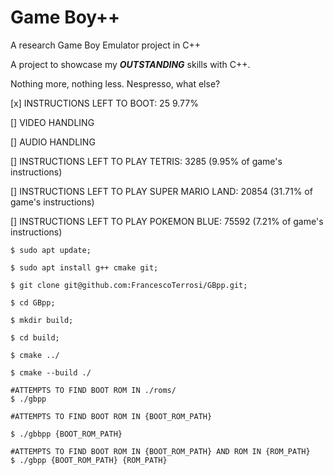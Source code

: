 # Game Boy++

A research Game Boy Emulator project in C++



A project to showcase my ***OUTSTANDING*** skills with C++.

Nothing more, nothing less. Nespresso, what else?


[x] INSTRUCTIONS LEFT TO BOOT:  25   9.77%

[] VIDEO HANDLING

[] AUDIO HANDLING

[] INSTRUCTIONS LEFT TO PLAY TETRIS:    3285    (9.95% of game's instructions)

[] INSTRUCTIONS LEFT TO PLAY SUPER MARIO LAND:  20854   (31.71% of game's instructions)

[] INSTRUCTIONS LEFT TO PLAY POKEMON BLUE:  75592   (7.21% of game's instructions)


```
$ sudo apt update;

$ sudo apt install g++ cmake git;

$ git clone git@github.com:FrancescoTerrosi/GBpp.git;

$ cd GBpp;

$ mkdir build;

$ cd build;

$ cmake ../

$ cmake --build ./

#ATTEMPTS TO FIND BOOT ROM IN ./roms/
$ ./gbpp

#ATTEMPTS TO FIND BOOT ROM IN {BOOT_ROM_PATH}

$ ./gbbpp {BOOT_ROM_PATH}

#ATTEMPTS TO FIND BOOT ROM IN {BOOT_ROM_PATH} AND ROM IN {ROM_PATH}
$ ./gbpp {BOOT_ROM_PATH} {ROM_PATH} 

```

